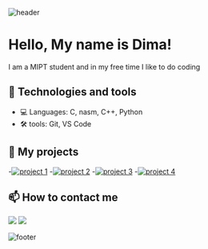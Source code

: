<div style="height: 100vh;">

![header](https://capsule-render.vercel.app/api?type=waving&color=gradient&height=240&section=header&text=Welcome%20to%20my%20GitHub%20profile&fontSize=59&fontColor=ffffff&animation=twinkling&descAlignY=51&descAlign=62&animation=scale&textShadow=0%200%2010px%23FF00FF)
  
# Hello, My name is Dima! 
I am a MIPT student and in my free time I like to do coding

## 🔧 Technologies and tools
- 💻 Languages: C, nasm, C++, Python
- 🛠️ tools: Git, VS Code

## 🚀 My projects  
-[![project 1](https://github-readme-stats.vercel.app/api/pin/?username=BulgakovDmitry&repo=proc&theme=radical)](https://github.com/BulgakovDmitry/proc)
-[![project 2](https://github-readme-stats.vercel.app/api/pin/?username=BulgakovDmitry&repo=DIFF_PROGRAM&theme=radical)](https://github.com/BulgakovDmitry/DIFF_PROGRAM)
-[![project 3](https://github-readme-stats.vercel.app/api/pin/?username=BulgakovDmitry&repo=AKINATOR&theme=radical)](https://github.com/BulgakovDmitry/AKINATOR)
-[![project 4](https://github-readme-stats.vercel.app/api/pin/?username=BulgakovDmitry&repo=singlyLinkedList&theme=radical)](https://github.com/BulgakovDmitry/singlyLinkedList)


## 📫 How to contact me
<a href="https://t.me/Dimon_Bulgakov" target="_blank"><img src="https://img.shields.io/badge/Telegram-2CA5E0?style=for-the-badge&logo=telegram&logoColor=white"></a>
<a href="mailto:bulgakov.di@phystech.edu"><img src="https://img.shields.io/badge/Email-D14836?style=for-the-badge&logo=mail&logoColor=white"></a>  

![footer](https://capsule-render.vercel.app/api?type=waving&color=gradient&height=220&section=footer&text=Thanks%20for%20visiting!&fontSize=75&fontColor=ffffff&animation=scale&fontAlignY=75&gradient=FF0F7B-F89B29&textShadow=0%200%2010px%23FF00FF)
  
</div>
